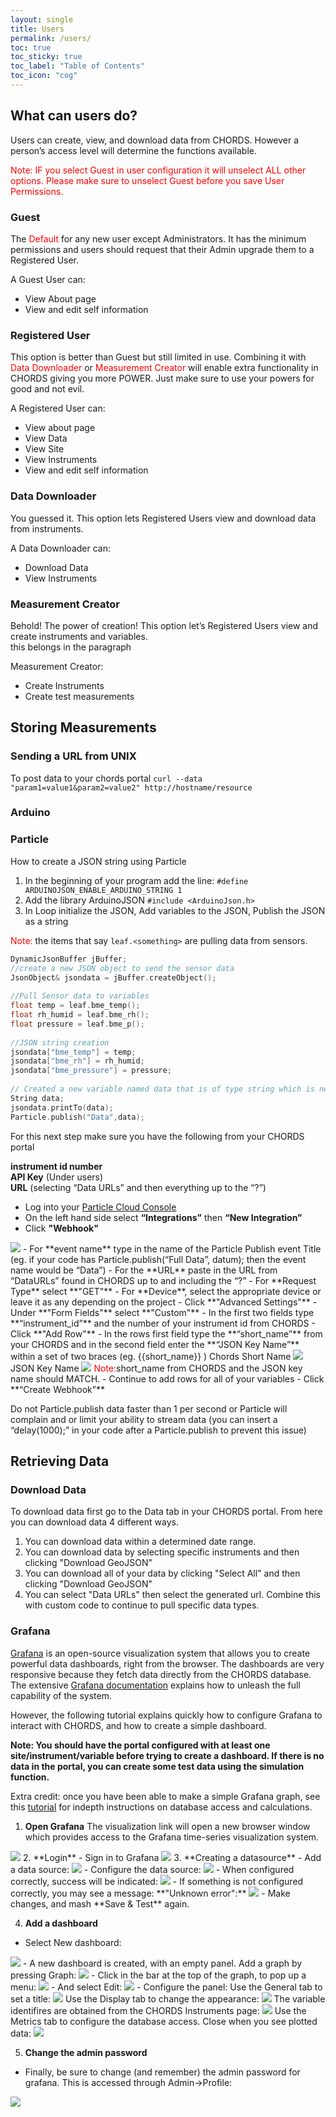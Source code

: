 ```yaml
---
layout: single
title: Users
permalink: /users/
toc: true
toc_sticky: true
toc_label: "Table of Contents"
toc_icon: "cog"
---
```


## What can users do?

 Users can create, view, and download data from CHORDS. However a person’s access level will determine the functions available.

<font color="red">Note: IF you select Guest in user configuration it will unselect ALL other options. Please make sure to unselect Guest before you save User Permissions.</font>


### Guest

The <font color="red">Default </font> for any new user except Administrators. It has the minimum permissions and users should request that their Admin upgrade them to a Registered User.

A Guest User can:
- View About page
- View and edit self information

### Registered User

This option is better than Guest but still limited in use. Combining it with <font color="red"> Data Downloader </font> or <font color="red"> Measurement Creator </font> will enable extra functionality in CHORDS giving you more POWER. Just make sure to use your powers for good and not evil.

A Registered User can:
- View about page
- View Data
- View Site
- View Instruments
- View and edit self information

### Data Downloader

You guessed it. This option lets Registered Users view and download data from instruments.

A Data Downloader can:
- Download Data
- View Instruments

### Measurement Creator

Behold! The power of creation! This option let’s Registered Users view and create instruments and variables.  
this belongs in the paragraph

Measurement Creator:
- Create Instruments
- Create test measurements


## Storing Measurements

### Sending a URL from UNIX
To post data to your chords portal
``curl --data "param1=value1&param2=value2" http://hostname/resource``


### Arduino
### Particle
How to create a JSON string using Particle

1. In the beginning of your program add the line: ``#define ARDUINOJSON_ENABLE_ARDUINO_STRING 1``
2. Add the library ArduinoJSON ``#include <ArduinoJson.h>``
3. In Loop initialize the JSON, Add variables to the JSON, Publish the JSON as a string

<font color="red">Note:</font> the items that say ``leaf.<something>`` are pulling data from sensors.

```c
DynamicJsonBuffer jBuffer; 
//create a new JSON object to send the sensor data
JsonObject& jsondata = jBuffer.createObject();
 
//Pull Sensor data to variables
float temp = leaf.bme_temp();
float rh_humid = leaf.bme_rh();
float pressure = leaf.bme_p();
 
//JSON string creation
jsondata["bme_temp"] = temp;
jsondata["bme_rh"] = rh_humid;
jsondata["bme_pressure"] = pressure;
 
// Created a new variable named data that is of type string which is needed for particle publish
String data;
jsondata.printTo(data);
Particle.publish("Data",data);
```

For this next step make sure you have the following from your CHORDS portal

**instrument id number**  
**API Key** (Under users)  
**URL** (selecting “Data URLs” and then everything up to the “?”)  

- Log into your [Particle Cloud Console](https://login.particle.io/login?redirect=https://console.particle.io/devices)
- On the left hand side select **“Integrations”** then **“New Integration”**
- Click **"Webhook"**
<img  class="img-responsive" src="{{ site.baseurl }}/assets/images/Webhook.png">
- For **event name** type in the name of the Particle Publish event Title (eg. if your code has Particle.publish(“Full Data”, datum); then the event name would be “Data”)
- For the **URL** paste in the URL from “DataURLs” found in CHORDS up to and including the “?”
- For **Request Type** select **"GET"**
- For **Device**, select the appropriate device or leave it as any depending on the project
- Click **"Advanced Settings"**
- Under **"Form Fields"** select **"Custom"**
- In the first two fields type **“instrument_id”** and the number of your instrument id from CHORDS
- Click **"Add Row"**
- In the rows first field type the **“short_name”** from your CHORDS and in the second field enter the **“JSON Key Name”** within a set of two braces (eg. {{short_name}} )  
Chords Short Name
<img  class="img-responsive" src="{{ site.baseurl }}/assets/images/ChordsVariables.png">
JSON Key Name
<img  class="img-responsive" src="{{ site.baseurl }}/assets/images/JSONKeyName.png">
<font color="red">Note:</font>short_name from CHORDS and the JSON key name should MATCH. 
- Continue to add rows for all of your variables
- Click **“Create Webhook”**
<p class="notice--primary">Do not Particle.publish data faster than 1 per second or Particle will complain and or limit your ability to stream data (you can insert a “delay(1000);” in your code after a Particle.publish to prevent this issue)</p>

## Retrieving Data 

### Download Data

To download data first go to the Data tab in your CHORDS portal. From here you can download data 4 different ways.

1. You can download data within a determined date range.
2. You can download data by selecting specific instruments and then clicking "Download GeoJSON"
3. You can download all of your data by clicking "Select All" and then clicking "Download GeoJSON"
4. You can select "Data URLs" then select the generated url. Combine this with custom code to continue to pull specific data types.

### Grafana
[Grafana](https://grafana.com) is an open-source visualization system that allows you to create powerful data dashboards, right from the browser. The dashboards are very responsive because they fetch data directly from the CHORDS database. The extensive [Grafana documentation](http://docs.grafana.org) explains how to unleash the full capability of the system.

However, the following tutorial explains quickly how to configure Grafana to interact with CHORDS, and how to create a simple dashboard.

**Note: You should have the portal configured with at least one site/instrument/variable before trying to create a dashboard. If there is no data in the portal, you can create some test data using the simulation function.**

Extra credit: once you have been able to make a simple Grafana graph, see this [tutorial](http://docs.grafana.org/features/datasources/influxdb/) for indepth instructions on database access and calculations.

1. **Open Grafana**
  The visualization link will open a new browser window which provides access to the Grafana time-series visualization system.
<img  class="img-responsive" src="{{ site.baseurl }}/assets/images/grafsetup_011.png">
2. **Login**
  - Sign in to Grafana
<img  class="img-responsive" src="{{ site.baseurl }}/assets/images/grafsetup_010.png">
3. **Creating a datasource**
  - Add a data source:
  <img  class="img-responsive" src="{{ site.baseurl }}/assets/images/grafsetup_030.png">
  - Configure the data source:
  <img  class="img-responsive" src="{{ site.baseurl }}/assets/images/grafsetup_040.png">
  - When configured correctly, success will be indicated:
  <img  class="img-responsive" src="{{ site.baseurl }}/assets/images/grafsetup_041.png">
  - If something is not configured correctly, you may see a message: **"Unknown error":**
  <img  class="img-responsive" src="{{ site.baseurl }}/assets/images/grafsetup_042.png">
    - Make changes, and mash **Save & Test** again.

4. **Add a dashboard**
  - Select New dashboard:
  <img  class="img-responsive" src="{{ site.baseurl }}/assets/images/grafsetup_050.png">
  - A new dashboard is created, with an empty panel. Add a graph by pressing Graph:
  <img  class="img-responsive" src="{{ site.baseurl }}/assets/images/grafsetup_051.png">
  - Click in the bar at the top of the graph, to pop up a menu:
  <img  class="img-responsive" src="{{ site.baseurl }}/assets/images/grafsetup_060.png">
  - And select Edit:
  <img  class="img-responsive" src="{{ site.baseurl }}/assets/images/grafsetup_070.png">
  - Configure the panel: 
    Use the General tab to set a title:
    <img  class="img-responsive" src="{{ site.baseurl }}/assets/images/grafsetup_110.png">
    Use the Display tab to change the appearance:
    <img  class="img-responsive" src="{{ site.baseurl }}/assets/images/grafsetup_100.png">
    The variable identifires are obtained from the CHORDS Instruments page: <!--Need to grab a picture from chords for this-->
    <img  class="img-responsive" src="{{ site.baseurl }}/assets/images/grafsetup_120.png">
    Use the Metrics tab to configure the database access. Close when you see plotted data:
    <img  class="img-responsive" src="{{ site.baseurl }}/assets/images/grafsetup_095.png">

5. **Change the admin password**
  - Finally, be sure to change (and remember) the admin password for grafana. This is accessed through Admin->Profile:
  <img  class="img-responsive" src="{{ site.baseurl }}/assets/images/grafsetup_020.png">
